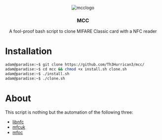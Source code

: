 <p align="center">
    <img src="https://github.com/Th3Hurrican3/MCC/blob/media/logo.png" alt="mcclogo">
</p>

<h3 align="center">MCC</h3>
<p align="center">
    A fool-proof bash script to clone MIFARE Classic card with a NFC reader
</p>

# Installation
```bash
adam@paradise:~$ git clone https://github.com/Th3Hurrican3/mcc/
adam@paradise:~$ cd mcc && chmod +x install.sh clone.sh
adam@paradise:~$ ./install.sh
adam@paradise:~$ ./clone.sh
```

# About

This script is nothing but the automation of the following three:

- [libnfc](https://github.com/nfc-tools/libnfc) 
-  [mfcuk](https://github.com/nfc-tools/mfcuk)
- [mfoc](https://github.com/nfc-tools/mfoc)
